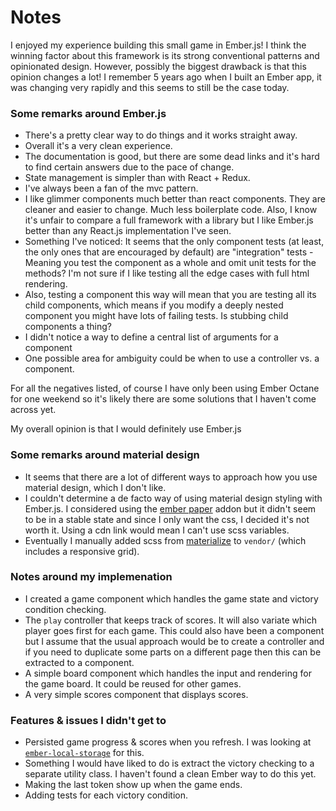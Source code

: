 # Notes

I enjoyed my experience building this small game in Ember.js! I think the winning factor about this framework is its strong conventional patterns and opinionated design. However, possibly the biggest drawback is that this opinion changes a lot! I remember 5 years ago when I built an Ember app, it was changing very rapidly and this seems to still be the case today.

### Some remarks around Ember.js

* There's a pretty clear way to do things and it works straight away.
* Overall it's a very clean experience.
* The documentation is good, but there are some dead links and it's hard to find certain answers due to the pace of change.
* State management is simpler than with React + Redux.
* I've always been a fan of the mvc pattern.
* I like glimmer components much better than react components. They are cleaner and easier to change. Much less boilerplate code. Also, I know it's unfair to compare a full framework with a library but I like Ember.js better than any React.js implementation I've seen.
* Something I've noticed: It seems that the only component tests (at least, the only ones that are encouraged by default) are "integration" tests - Meaning you test the component as a whole and omit unit tests for the methods? I'm not sure if I like testing all the edge cases with full html rendering.
* Also, testing a component this way will mean that you are testing all its child components, which means if you modify a deeply nested component you might have lots of failing tests. Is stubbing child components a thing?
* I didn't notice a way to define a central list of arguments for a component
* One possible area for ambiguity could be when to use a controller vs. a component.

For all the negatives listed, of course I have only been using Ember Octane for one weekend so it's likely there are some solutions that I haven't come across yet.

My overall opinion is that I would definitely use Ember.js

### Some remarks around material design

* It seems that there are a lot of different ways to approach how you use material design, which I don't like.
* I couldn't determine a de facto way of using material design styling with Ember.js. I considered using the [ember paper](https://github.com/miguelcobain/ember-paper) addon but it didn't seem to be in a stable state and since I only want the css, I decided it's not worth it. Using a cdn link would mean I can't use scss variables.
* Eventually I manually added scss from [materialize](https://materializecss.com/) to `vendor/` (which includes a responsive grid).

### Notes around my implemenation

* I created a game component which handles the game state and victory condition checking.
* The `play` controller that keeps track of scores. It will also variate which player goes first for each game. This could also have been a component but I assume that the usual approach would be to create a controller and if you need to duplicate some parts on a different page then this can be extracted to a component.
* A simple board component which handles the input and rendering for the game board. It could be reused for other games.
* A very simple scores component that displays scores.

### Features & issues I didn't get to

* Persisted game progress & scores when you refresh. I was looking at [`ember-local-storage`](https://github.com/funkensturm/ember-local-storage) for this.
* Something I would have liked to do is extract the victory checking to a separate utility class. I haven't found a clean Ember way to do this yet.
* Making the last token show up when the game ends.
* Adding tests for each victory condition.
